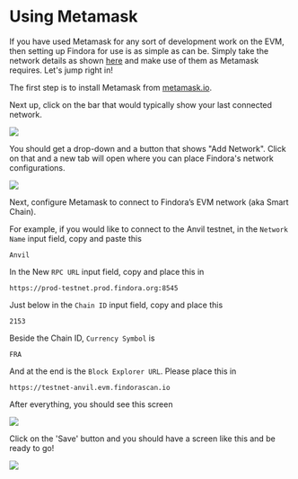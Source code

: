 # Using Metamask

If you have used Metamask for any sort of development work on the EVM, then setting up Findora for use is as simple as can be. Simply take the network details as shown [here](broken-reference) and make use of them as Metamask requires. Let's jump right in!

The first step is to install Metamask from [metamask.io](https://metamask.io/).

Next up, click on the bar that would typically show your last connected network.

![](https://wiki.findora.org/img/evm/metamask.png)

You should get a drop-down and a button that shows "Add Network". Click on that and a new tab will open where you can place Findora's network configurations.

![](https://wiki.findora.org/img/evm/metamask-1.png)

Next, configure Metamask to connect to Findora’s EVM network (aka Smart Chain).

For example, if you would like to connect to the Anvil testnet, in the `Network Name` input field, copy and paste this

```
Anvil
```

In the New `RPC URL` input field, copy and place this in

```
https://prod-testnet.prod.findora.org:8545
```

Just below in the `Chain ID` input field, copy and place this

```
2153
```

Beside the Chain ID, `Currency Symbol` is

```
FRA
```

And at the end is the `Block Explorer URL`. Please place this in

```
https://testnet-anvil.evm.findorascan.io
```

After everything, you should see this screen

![](https://wiki.findora.org/img/evm/anvil-3.png)

Click on the 'Save' button and you should have a screen like this and be ready to go!

![](https://wiki.findora.org/img/evm/anvil-4.png)
